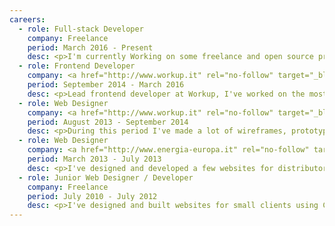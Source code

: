 ```yaml
---
careers:
  - role: Full-stack Developer
    company: Freelance
    period: March 2016 - Present
    desc: <p>I'm currently Working on some freelance and open source projects using the latest JS technologies such as ES6, Node, Express, React and its ecosystem, Angular 2, CSS Modules. I'm also studying TDD and functional programming to improve my skill and knowledge and becoming a better developer.</p>
  - role: Frontend Developer
    company: <a href="http://www.workup.it" rel="no-follow" target="_blank">Workup Srl</a>
    period: September 2014 - March 2016
    desc: <p>Lead frontend developer at Workup, I've worked on the most complex parts of clients's websites and web applications using frameworks and techs such as jQuery, AngularJS, Wordpress, Laravel (Blade template engine).</p> <p>I’ve also developed a series of internal CLI tools with Node, Grunt and Yeoman to improve the company productivity and websites performances while supported my collegues on writing JS & CSS code.</p><p>I’ve used tools & methodology such as Vagrant, Git, Git-flow, Atlassian Jira & Bitbucket, Agile Development and introduced them rest of the team to them.</p><p>I've developed several JS utility and jQuery plugins, also designed and developed a full SASS / JS framework for the agency’s new CMS. I've worked with the rest of the team to develop custom solutions for companies like MB Crusher, Inghirami, Motovario, Tescoma and many others.</p>
  - role: Web Designer
    company: <a href="http://www.workup.it" rel="no-follow" target="_blank">Workup Srl</a>
    period: August 2013 - September 2014
    desc: <p>During this period I've made a lot of wireframes, prototypes, designs and code for responsive websites and web applications by working with companies like Porsche, Veneta Cucine, Controls Group, System Group, Airlux, Douglas Perfumeries.</p><p>I’ve used Photoshop, Illustrator, Wordpress, HTML5, CSS3, SASS, jQuery, Bootstrap and Foundation on daily basis.</p>
  - role: Web Designer
    company: <a href="http://www.energia-europa.it" rel="no-follow" target="_blank">Energia Europa</a>
    period: March 2013 - July 2013
    desc: <p>I've designed and developed a few websites for distributors and maintained the company main website.</p>
  - role: Junior Web Designer / Developer
    company: Freelance
    period: July 2010 - July 2012
    desc: <p>I've designed and built websites for small clients using CMS such as Wordpress and Joomla on my spare time.</p>
---
```

